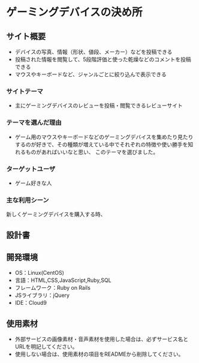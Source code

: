 # ゲーミングデバイスの決め所

## サイト概要
- デバイスの写真、情報（形状、値段、メーカー）などを投稿できる
- 投稿された情報を閲覧して、5段階評価と使った乾燥などのコメントを投稿できる
- マウスやキーボードなど、ジャンルごとに絞り込んで表示できる
### サイトテーマ
- 主にゲーミングデバイスのレビューを投稿・閲覧できるレビューサイト

### テーマを選んだ理由
- ゲーム用のマウスやキーボードなどのゲーミングデバイスを集めたり見たりするのが好きで、その種類が増えている中でそれぞれの特徴や使い勝手を知れるものがあればいいなと思い、
このテーマを選びました。

### ターゲットユーザ
- ゲーム好きな人

### 主な利用シーン
新しくゲーミングデバイスを購入する時、

## 設計書

## 開発環境
- OS：Linux(CentOS)
- 言語：HTML,CSS,JavaScript,Ruby,SQL
- フレームワーク：Ruby on Rails
- JSライブラリ：jQuery
- IDE：Cloud9

## 使用素材
- 外部サービスの画像素材・音声素材を使用した場合は、必ずサービス名とURLを明記してください。
- 使用しない場合は、使用素材の項目をREADMEから削除してください。